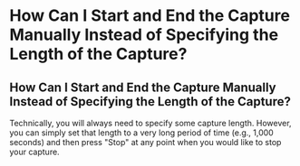 # How Can I Start and End the Capture Manually Instead of Specifying the Length of the Capture?

## How Can I Start and End the Capture Manually Instead of Specifying the Length of the Capture?

Technically, you will always need to specify some capture length. However, you can simply set that length to a very long period of time \(e.g., 1,000 seconds\) and then press "Stop" at any point when you would like to stop your capture.

